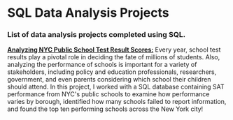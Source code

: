 # SQL Data Analysis Projects

### List of data analysis projects completed using SQL. 

<b>[Analyzing NYC Public School Test Result Scores:](#)</b> Every year, school test results play a pivotal role in deciding the fate of millions of students. Also, analyzing the performance of schools is important for a variety of stakeholders, including policy and education professionals, researchers, government, and even parents considering which school their children should attend. In this project, I worked with a SQL database containing SAT performance from NYC's public schools to examine how performance varies by borough, identified how many schools failed to report information, and found the top ten performing schools across the New York city!
